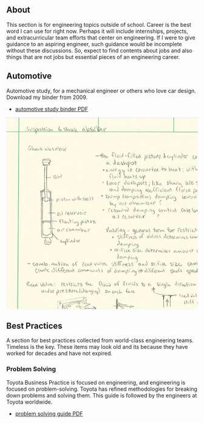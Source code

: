 ## About
This section is for engineering topics outside of school.  Career is the best word I can use for right now.  Perhaps it will include internships, projects, and extracurricular team efforts that center on engineering.  If I were to give guidance to an aspiring engineer, such guidance would be incomplete without these discussions.  So, expect to find contents about jobs and also things that are not jobs but essential pieces of an engineering career.

## Automotive
Automotive study, for a mechanical engineer or others who love car design.  Download my binder from 2009.

* [automotive study binder PDF](https://raw.githubusercontent.com/dmalawey/openME/main/docs/2009_Automotive_Binder.pdf)

![automotive binder preview](img/img_autoStudy.jpg)

## Best Practices
A section for best practices collected from world-class engineering teams.  Timeless is the key.  These items may look old and its because they have worked for decades and have not expired.

### Problem Solving
Toyota Business Practice is focused on engineering, and engineering is focused on problem-solving.  Toyota has refined methodologies for breaking down problems and solving them.  This guide is followed by the engineers at Toyota worldwide.
* [problem solving guide PDF](https://raw.githubusercontent.com/dmalawey/openME/main/docs/2014_toyotaProblemSolving.pdf)
